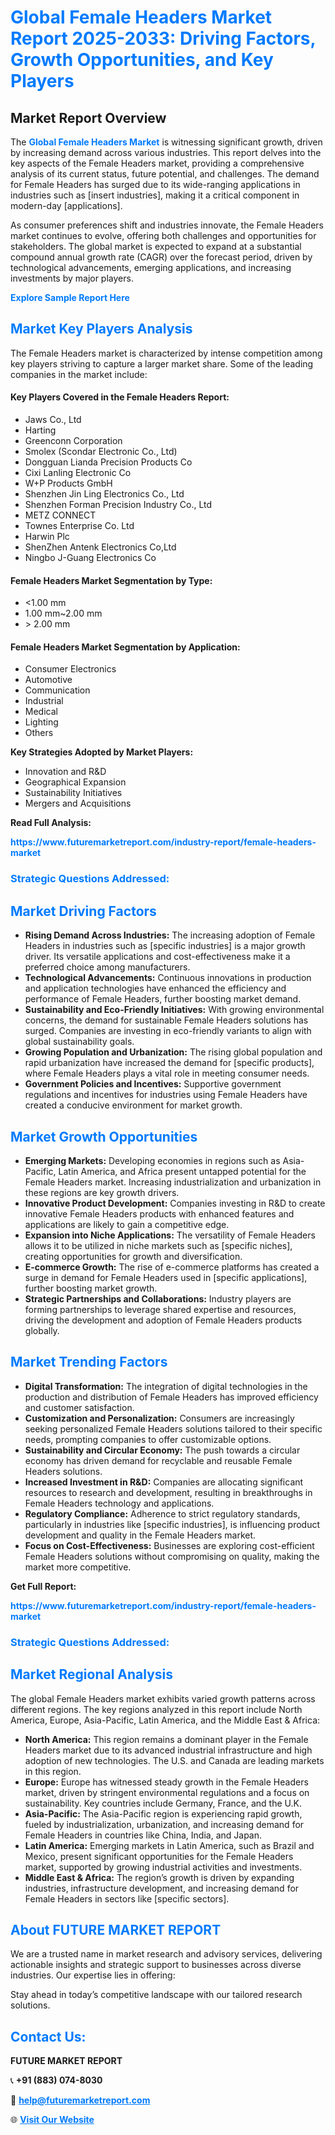 <h1 style="color: #007BFF;">Global Female Headers Market Report 2025-2033: Driving Factors, Growth Opportunities, and Key Players</h1>

<section id="overview">
<h2>Market Report Overview</h2>
<p>The <a href="https://www.futuremarketreport.com/industry-report/female-headers-market" style="color: #007BFF; text-decoration: none;"><strong>Global Female Headers Market</strong></a> is witnessing significant growth, driven by increasing demand across various industries. This report delves into the key aspects of the Female Headers market, providing a comprehensive analysis of its current status, future potential, and challenges. The demand for Female Headers has surged due to its wide-ranging applications in industries such as [insert industries], making it a critical component in modern-day [applications].</p>
<p>As consumer preferences shift and industries innovate, the Female Headers market continues to evolve, offering both challenges and opportunities for stakeholders. The global market is expected to expand at a substantial compound annual growth rate (CAGR) over the forecast period, driven by technological advancements, emerging applications, and increasing investments by major players.</p>
</section>

<section id="overview">
<p><a href="https://www.futuremarketreport.com/request-sample/reportId=115696" style="color: #007BFF; text-decoration: none;"><strong>Explore Sample Report Here</strong></a></p>
</section>

<section id="key-players">
<h2 style="color: #007BFF;">Market Key Players Analysis</h2>
<p>The Female Headers market is characterized by intense competition among key players striving to capture a larger market share. Some of the leading companies in the market include:</p>
<h4>Key Players Covered in the Female Headers Report:</h4>
<ul><li>Jaws Co., Ltd</li><li>Harting</li><li>Greenconn Corporation</li><li>Smolex (Scondar Electronic Co., Ltd)</li><li>Dongguan Lianda Precision Products Co</li><li>Cixi Lanling Electronic Co</li><li>W+P Products GmbH</li><li>Shenzhen Jin Ling Electronics Co., Ltd</li><li>Shenzhen Forman Precision Industry Co., Ltd</li><li>METZ CONNECT</li><li>Townes Enterprise Co. Ltd</li><li>Harwin Plc</li><li>ShenZhen Antenk Electronics Co,Ltd</li><li>Ningbo J-Guang Electronics Co</li></ul>
<h4>Female Headers Market Segmentation by Type:</h4>
<ul><li>&lt;1.00 mm</li><li>1.00 mm~2.00 mm</li><li>&gt; 2.00 mm</li></ul>

<h4>Female Headers Market Segmentation by Application:</h4>
<ul><li>Consumer Electronics</li><li>Automotive</li><li>Communication</li><li>Industrial</li><li>Medical</li><li>Lighting</li><li>Others</li></ul>
<p><strong>Key Strategies Adopted by Market Players:</strong></p>
<ul>
<li>Innovation and R&D</li>
<li>Geographical Expansion</li>
<li>Sustainability Initiatives</li>
<li>Mergers and Acquisitions</li>
</ul>
</section>

<section>
<p><strong>Read Full Analysis: </strong></p><a href="https://www.futuremarketreport.com/industry-report/female-headers-market" style="color: #007BFF; text-decoration: none;"><strong>https://www.futuremarketreport.com/industry-report/female-headers-market</strong></a>
<h3 style="color: #007BFF;">Strategic Questions Addressed:</h3>
</section>

<section id="driving-factors">
<h2 style="color: #007BFF;">Market Driving Factors</h2>
<ul>
<li><strong>Rising Demand Across Industries:</strong> The increasing adoption of Female Headers in industries such as [specific industries] is a major growth driver. Its versatile applications and cost-effectiveness make it a preferred choice among manufacturers.</li>
<li><strong>Technological Advancements:</strong> Continuous innovations in production and application technologies have enhanced the efficiency and performance of Female Headers, further boosting market demand.</li>
<li><strong>Sustainability and Eco-Friendly Initiatives:</strong> With growing environmental concerns, the demand for sustainable Female Headers solutions has surged. Companies are investing in eco-friendly variants to align with global sustainability goals.</li>
<li><strong>Growing Population and Urbanization:</strong> The rising global population and rapid urbanization have increased the demand for [specific products], where Female Headers plays a vital role in meeting consumer needs.</li>
<li><strong>Government Policies and Incentives:</strong> Supportive government regulations and incentives for industries using Female Headers have created a conducive environment for market growth.</li>
</ul>
</section>

<section id="growth-opportunities">
<h2 style="color: #007BFF;">Market Growth Opportunities</h2>
<ul>
<li><strong>Emerging Markets:</strong> Developing economies in regions such as Asia-Pacific, Latin America, and Africa present untapped potential for the Female Headers market. Increasing industrialization and urbanization in these regions are key growth drivers.</li>
<li><strong>Innovative Product Development:</strong> Companies investing in R&D to create innovative Female Headers products with enhanced features and applications are likely to gain a competitive edge.</li>
<li><strong>Expansion into Niche Applications:</strong> The versatility of Female Headers allows it to be utilized in niche markets such as [specific niches], creating opportunities for growth and diversification.</li>
<li><strong>E-commerce Growth:</strong> The rise of e-commerce platforms has created a surge in demand for Female Headers used in [specific applications], further boosting market growth.</li>
<li><strong>Strategic Partnerships and Collaborations:</strong> Industry players are forming partnerships to leverage shared expertise and resources, driving the development and adoption of Female Headers products globally.</li>
</ul>
</section>

<section id="trending-factors">
<h2 style="color: #007BFF;">Market Trending Factors</h2>
<ul>
<li><strong>Digital Transformation:</strong> The integration of digital technologies in the production and distribution of Female Headers has improved efficiency and customer satisfaction.</li>
<li><strong>Customization and Personalization:</strong> Consumers are increasingly seeking personalized Female Headers solutions tailored to their specific needs, prompting companies to offer customizable options.</li>
<li><strong>Sustainability and Circular Economy:</strong> The push towards a circular economy has driven demand for recyclable and reusable Female Headers solutions.</li>
<li><strong>Increased Investment in R&D:</strong> Companies are allocating significant resources to research and development, resulting in breakthroughs in Female Headers technology and applications.</li>
<li><strong>Regulatory Compliance:</strong> Adherence to strict regulatory standards, particularly in industries like [specific industries], is influencing product development and quality in the Female Headers market.</li>
<li><strong>Focus on Cost-Effectiveness:</strong> Businesses are exploring cost-efficient Female Headers solutions without compromising on quality, making the market more competitive.</li>
</ul>
</section>

<section>
<p><strong>Get Full Report: </strong></p><a href="https://www.futuremarketreport.com/industry-report/female-headers-market" style="color: #007BFF; text-decoration: none;"><strong>https://www.futuremarketreport.com/industry-report/female-headers-market</strong></a>
<h3 style="color: #007BFF;">Strategic Questions Addressed:</h3>
</section>


<section id="regional-analysis">
<h2 style="color: #007BFF;">Market Regional Analysis</h2>
<p>The global Female Headers market exhibits varied growth patterns across different regions. The key regions analyzed in this report include North America, Europe, Asia-Pacific, Latin America, and the Middle East & Africa:</p>
<ul>
<li><strong>North America:</strong> This region remains a dominant player in the Female Headers market due to its advanced industrial infrastructure and high adoption of new technologies. The U.S. and Canada are leading markets in this region.</li>
<li><strong>Europe:</strong> Europe has witnessed steady growth in the Female Headers market, driven by stringent environmental regulations and a focus on sustainability. Key countries include Germany, France, and the U.K.</li>
<li><strong>Asia-Pacific:</strong> The Asia-Pacific region is experiencing rapid growth, fueled by industrialization, urbanization, and increasing demand for Female Headers in countries like China, India, and Japan.</li>
<li><strong>Latin America:</strong> Emerging markets in Latin America, such as Brazil and Mexico, present significant opportunities for the Female Headers market, supported by growing industrial activities and investments.</li>
<li><strong>Middle East & Africa:</strong> The region’s growth is driven by expanding industries, infrastructure development, and increasing demand for Female Headers in sectors like [specific sectors].</li>
</ul>
</section>

<footer>
<h2 style="color: #007BFF;">About FUTURE MARKET REPORT</h2>
<p>We are a trusted name in market research and advisory services, delivering actionable insights and strategic support to businesses across diverse industries. Our expertise lies in offering:</p>

<p>Stay ahead in today’s competitive landscape with our tailored research solutions.</p>

<h2 style="color: #007BFF;">Contact Us:</h2>
<p><strong>FUTURE MARKET REPORT</strong></p>
<p>📞 <strong>+91 (883) 074-8030</strong></p>
<p>📧 <strong><a href="mailto:help@futuremarketreport.com" style="color: #007BFF;">help@futuremarketreport.com</a></strong></p>
<p>🌐 <strong><a href="https://www.futuremarketreport.com/" style="color: #007BFF;">Visit Our Website</a></strong></p>
</footer>